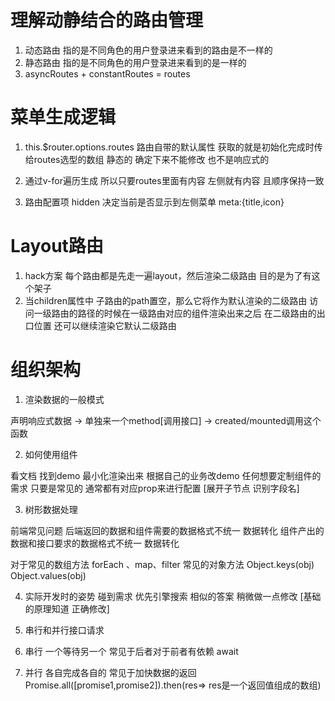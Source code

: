 # 理解动静结合的路由管理

1. 动态路由 指的是不同角色的用户登录进来看到的路由是不一样的
2. 静态路由 指的是不同角色的用户登录进来看到的是一样的
3. asyncRoutes + constantRoutes = routes

# 菜单生成逻辑

1. this.$router.options.routes 路由自带的默认属性 获取的就是初始化完成时传给routes选型的数组
静态的 确定下来不能修改 也不是响应式的

2. 通过v-for遍历生成 所以只要routes里面有内容 左侧就有内容 且顺序保持一致

3. 路由配置项 hidden 决定当前是否显示到左侧菜单 meta:{title,icon}

# Layout路由

1. hack方案 每个路由都是先走一遍layout，然后渲染二级路由 目的是为了有这个架子
2. 当children属性中 子路由的path置空，那么它将作为默认渲染的二级路由
   访问一级路由的路径的时候在一级路由对应的组件渲染出来之后 在二级路由的出口位置 还可以继续渲染它默认二级路由

# 组织架构

1. 渲染数据的一般模式

  声明响应式数据 -> 单独来一个method[调用接口] -> created/mounted调用这个函数

2. 如何使用组件
  
  看文档 找到demo 最小化渲染出来  根据自己的业务改demo 
  任何想要定制组件的需求 只要是常见的 通常都有对应prop来进行配置  [展开子节点 识别字段名]


3. 树形数据处理
  
  前端常见问题  后端返回的数据和组件需要的数据格式不统一  数据转化
              组件产出的数据和接口要求的数据格式不统一  数据转化

  对于常见的数组方法  forEach 、map、filter 
  常见的对象方法   Object.keys(obj) Object.values(obj) 


4. 实际开发时的姿势
  碰到需求 优先引擎搜索 相似的答案 稍微做一点修改 [基础的原理知道 正确修改]


5. 串行和并行接口请求
  1. 串行   一个等待另一个  常见于后者对于前者有依赖  await
  2. 并行   各自完成各自的  常见于加快数据的返回    Promise.all([promise1,promise2]).then(res=> res是一个返回值组成的数组)

